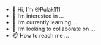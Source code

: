 - 👋 Hi, I’m @Pulak111
- 👀 I’m interested in ...
- 🌱 I’m currently learning ...
- 💞️ I’m looking to collaborate on ...
- 📫 How to reach me ...

<!---
Pulak111/Pulak111 is a ✨ special ✨ repository because its `README.md` (this file) appears on your GitHub profile.
You can click the Preview link to take a look at your changes.
--->
